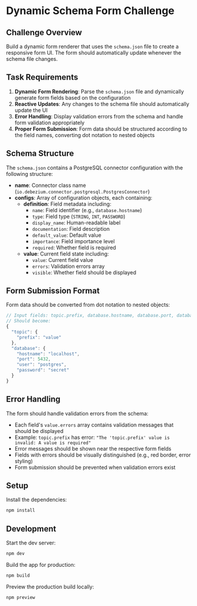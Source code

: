 # Dynamic Schema Form Challenge

## Challenge Overview

Build a dynamic form renderer that uses the `schema.json` file to create a responsive form UI. The form should automatically update whenever the schema file changes.

## Task Requirements

1. **Dynamic Form Rendering**: Parse the `schema.json` file and dynamically generate form fields based on the configuration
2. **Reactive Updates**: Any changes to the schema file should automatically update the UI
3. **Error Handling**: Display validation errors from the schema and handle form validation appropriately
4. **Proper Form Submission**: Form data should be structured according to the field names, converting dot notation to nested objects

## Schema Structure

The `schema.json` contains a PostgreSQL connector configuration with the following structure:

- **name**: Connector class name (`io.debezium.connector.postgresql.PostgresConnector`)
- **configs**: Array of configuration objects, each containing:
  - **definition**: Field metadata including:
    - `name`: Field identifier (e.g., `database.hostname`)
    - `type`: Field type (`STRING`, `INT`, `PASSWORD`)
    - `display_name`: Human-readable label
    - `documentation`: Field description
    - `default_value`: Default value
    - `importance`: Field importance level
    - `required`: Whether field is required
  - **value**: Current field state including:
    - `value`: Current field value
    - `errors`: Validation errors array
    - `visible`: Whether field should be displayed

## Form Submission Format

Form data should be converted from dot notation to nested objects:

```javascript
// Input fields: topic.prefix, database.hostname, database.port, database.user, database.password
// Should become:
{
  "topic": {
    "prefix": "value"
  },
  "database": {
    "hostname": "localhost",
    "port": 5432,
    "user": "postgres",
    "password": "secret"
  }
}
```

## Error Handling

The form should handle validation errors from the schema:

- Each field's `value.errors` array contains validation messages that should be displayed
- Example: `topic.prefix` has error: `"The 'topic.prefix' value is invalid: A value is required"`
- Error messages should be shown near the respective form fields
- Fields with errors should be visually distinguished (e.g., red border, error styling)
- Form submission should be prevented when validation errors exist

## Setup

Install the dependencies:

```bash
npm install
```

## Development

Start the dev server:

```bash
npm dev
```

Build the app for production:

```bash
npm build
```

Preview the production build locally:

```bash
npm preview
```

